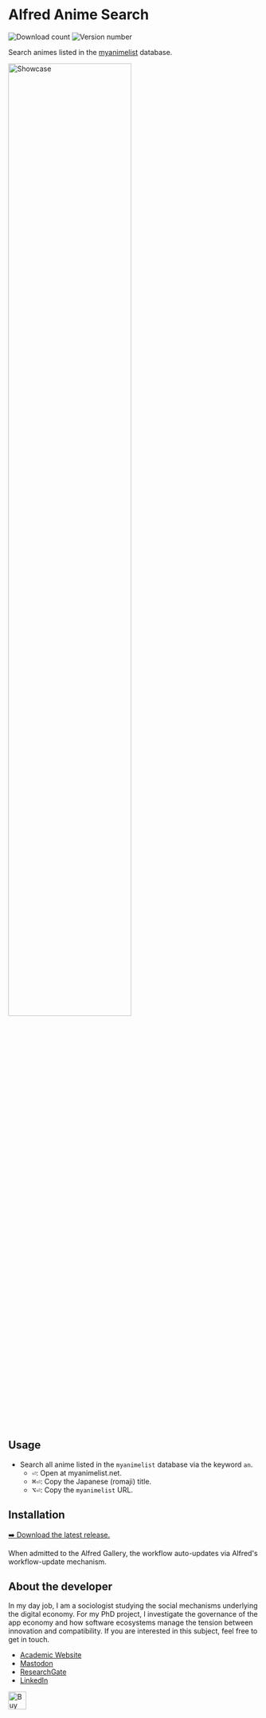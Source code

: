 # Alfred Anime Search
![Download count](https://img.shields.io/github/downloads/chrisgrieser/alfred-anime-search/total?label=Total%20Downloads&style=plastic)
![Version number](https://img.shields.io/github/v/release/chrisgrieser/alfred-anime-search?label=Latest%20Release&style=plastic)

Search animes listed in the [myanimelist](http://myanimelist.net) database.

<img alt="Showcase" width=70% src="https://github.com/chrisgrieser/alfred-anime-search/assets/73286100/12933d0a-7d3f-4e6f-83eb-03fb55815079">

## Usage
- Search all anime listed in the `myanimelist` database via the keyword `an`.
	+ <kbd>⏎</kbd>: Open at myanimelist.net.
	+ <kbd>⌘⏎</kbd>: Copy the Japanese (romaji) title.
	+ <kbd>⌥⏎</kbd>: Copy the `myanimelist` URL.

## Installation
[➡️ Download the latest release.](https://github.com/chrisgrieser/alfred-anime-search/releases/latest)

When admitted to the Alfred Gallery, the workflow auto-updates via Alfred's
workflow-update mechanism.

<!-- vale Google.FirstPerson = NO -->
## About the developer
In my day job, I am a sociologist studying the social mechanisms underlying the
digital economy. For my PhD project, I investigate the governance of the app
economy and how software ecosystems manage the tension between innovation and
compatibility. If you are interested in this subject, feel free to get in touch.

- [Academic Website](https://chris-grieser.de/)
- [Mastodon](https://pkm.social/@pseudometa)
- [ResearchGate](https://www.researchgate.net/profile/Christopher-Grieser)
- [LinkedIn](https://www.linkedin.com/in/christopher-grieser-ba693b17a/)

<a href='https://ko-fi.com/Y8Y86SQ91' target='_blank'>
	<img
	height='36'
	style='border:0px;height:36px;'
	src='https://cdn.ko-fi.com/cdn/kofi1.png?v=3'
	border='0'
	alt='Buy Me a Coffee at ko-fi.com'
/></a>
